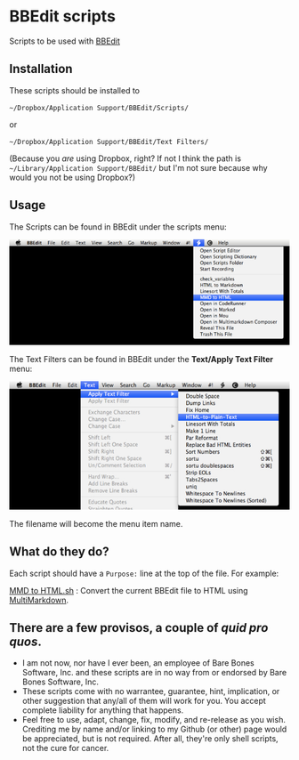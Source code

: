 BBEdit scripts 
======

Scripts to be used with [BBEdit][]

[BBEdit]: http://barebones.com/bbedit

## Installation ##

These scripts should be installed to 

	~/Dropbox/Application Support/BBEdit/Scripts/

or

	~/Dropbox/Application Support/BBEdit/Text Filters/

(Because you *are* using Dropbox, right? If not I think the path is `~/Library/Application Support/BBEdit/` but I'm not sure because why would you not be using Dropbox?)

## Usage ##

The Scripts can be found in BBEdit under the scripts menu:

![](images/scripts-menu.jpg)

The Text Filters can be found in BBEdit under the **Text/Apply Text Filter** menu:

![](images/text-filter-menu.jpg)

The filename will become the menu item name.

## What do they do? ##

Each script should have a `Purpose:` line at the top of the file. For example:

[MMD to HTML.sh][]
: Convert the current BBEdit file to HTML using [MultiMarkdown][]. 


[MultiMarkdown]: http://fletcherpenney.net/multimarkdown/
[MMD to HTML.sh]: https://github.com/tjluoma/bbedit/blob/master/Scripts/MMD-to-HTML/MMD-to-HTML.sh


## There are a few provisos, a couple of *quid pro quos*. ##

* I am not now, nor have I ever been, an employee of Bare Bones Software, Inc. and these scripts are in no way from or endorsed by Bare Bones Software, Inc. 
* These scripts come with no warrantee, guarantee, hint, implication, or other suggestion that any/all of them will work for you. You accept complete liability for anything that happens.
* Feel free to use, adapt, change, fix, modify, and re-release as you wish. Crediting me by name and/or linking to my Github (or other) page would be appreciated, but is not required. After all, they're only shell scripts, not the cure for cancer.
